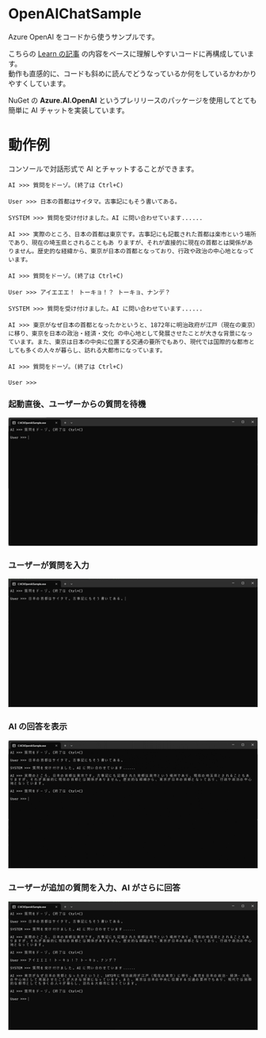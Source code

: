 # OpenAIChatSample

Azure OpenAI をコードから使うサンプルです。   

こちらの [Learn の記事](https://learn.microsoft.com/ja-jp/training/modules/open-ai-dotnet-text-completions/4-exercise-install-sdk-create-completion) の内容をベースに理解しやすいコードに再構成しています。  
動作も直感的に、コードも斜めに読んでどうなっているか何をしているかわかりやすくしています。  

NuGet の **Azure.AI.OpenAI** というプレリリースのパッケージを使用してとても簡単に AI チャットを実装しています。

# 動作例
コンソールで対話形式で AI とチャットすることができます。
```
AI >>> 質問をドーゾ。(終了は Ctrl+C)

User >>> 日本の首都はサイタマ。古事記にもそう書いてある。

SYSTEM >>> 質問を受け付けました。AI に問い合わせています......

AI >>> 実際のところ、日本の首都は東京です。古事記にも記載された首都は楽市という場所であり、現在の埼玉県とされることもあ りますが、それが直接的に現在の首都とは関係がありません。歴史的な経緯から、東京が日本の首都となっており、行政や政治の中心地となっています。

AI >>> 質問をドーゾ。(終了は Ctrl+C)

User >>> アイエエエ！ トーキョ！？ トーキョ、ナンデ？

SYSTEM >>> 質問を受け付けました。AI に問い合わせています......

AI >>> 東京がなぜ日本の首都となったかというと、1872年に明治政府が江戸（現在の東京）に移り、東京を日本の政治・経済・文化 の中心地として発展させたことが大きな背景になっています。また、東京は日本の中央に位置する交通の要所でもあり、現代では国際的な都市としても多くの人々が暮らし、訪れる大都市になっています。

AI >>> 質問をドーゾ。(終了は Ctrl+C)

User >>>
```

### 起動直後、ユーザーからの質問を待機
![画像](docs/images/1001.png)
### ユーザーが質問を入力
![画像](docs/images/1002.png)
### AI の回答を表示
![画像](docs/images/1003.png)
### ユーザーが追加の質問を入力、AI がさらに回答
![画像](docs/images/1004.png)
